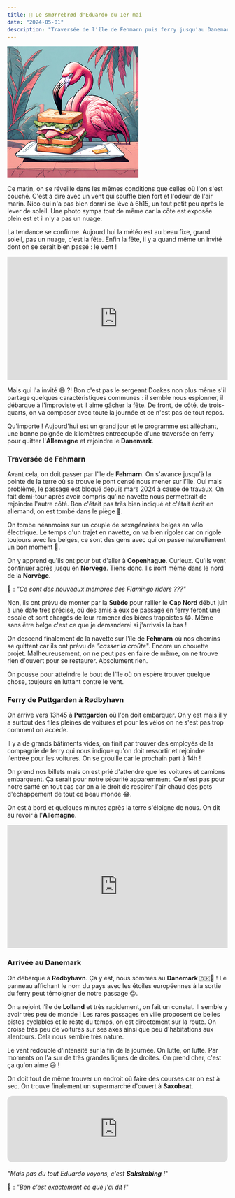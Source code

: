 ```yaml
---
title: 🥪 Le smørrebrød d'Eduardo du 1er mai
date: "2024-05-01"
description: "Traversée de l'île de Fehmarn puis ferry jusqu'au Danemark !"
---
```


![Smorrebrod d'Eduardo](../smorrebrod_eduardo.png)

Ce matin, on se réveille dans les mêmes conditions que celles où l'on s'est couché. C'est à dire avec un 
vent qui souffle bien fort et l'odeur de l'air marin. Nico qui n'a pas bien dormi se lève à 6h15, un tout petit peu après le lever de soleil. Une photo sympa tout de même car la côte est exposée plein est et il n'y a pas un nuage.

La tendance se confirme. Aujourd'hui la météo est au beau fixe, grand soleil, pas un nuage, c'est la fête. Enfin la fête, il y a quand même un invité dont on se serait bien passé : le vent !

<div style="width: 100%; height: 0; position: relative; padding-bottom: 56%;"><iframe src="https://giphy.com/embed/w1DMLb3tU5rUc" style="top: 0; left: 0; width: 100%; height: 100%; position: absolute; border: 0;" allowfullscreen scrolling="no" allow="encrypted-media;" class="giphy-embed"></iframe></div>

Mais qui l'a invité 😅 ?! Bon c'est pas le sergeant Doakes non plus même s'il partage quelques caractéristiques communes : il semble nous espionner, il débarque à l'improviste et il aime gâcher la fête. De front, de côté, de trois-quarts, on va composer avec toute la journée et ce n'est pas de tout repos.

Qu'importe ! Aujourd'hui est un grand jour et le programme est alléchant, une bonne poignée de kilomètres entrecoupée d'une traversée en ferry pour quitter l'**Allemagne** et rejoindre le **Danemark**.

### Traversée de Fehmarn
Avant cela, on doit passer par l'île de **Fehmarn**. On s'avance jusqu'à la pointe de la terre où se trouve le pont censé nous mener sur l'île. Oui mais problème, le passage est bloqué depuis mars 2024 à cause de travaux. On fait demi-tour après avoir compris qu'ine navette nous permettrait de rejoindre l'autre côté. Bon c'était pas très bien indiqué et c'était écrit en allemand, on est tombé dans le piège 🤔.

On tombe néanmoins sur un couple de sexagénaires belges en vélo électrique. Le temps d'un trajet en navette, on va bien rigoler car on rigole toujours avec les belges, ce sont des gens avec qui on passe naturellement un bon moment 🥰.

On y apprend qu'ils ont pour but d'aller à **Copenhague**. Curieux. Qu'ils vont continuer après jusqu'en **Norvège**. Tiens donc. Ils iront même dans le nord de la **Norvège**. 

🦩 : *"Ce sont des nouveaux membres des Flamingo riders ???"*

Non, ils ont prévu de monter par la **Suède** pour rallier le **Cap Nord** début juin à une date très précise, où des amis à eux de passage en ferry feront une escale et sont chargés de leur ramener des bières trappistes 😂. Même sans être belge c'est ce que je demanderai si j'arrivais là bas !

On descend finalement de la navette sur l'île de **Fehmarn** où nos chemins se quittent car ils ont prévu de *"casser la croûte*". Encore un chouette projet. Malheureusement, on ne peut pas en faire de même, on ne trouve rien d'ouvert pour se restaurer. Absolument rien. 

On pousse pour atteindre le bout de l'île où on espère trouver quelque chose, toujours en luttant contre le vent. 

### Ferry de Puttgarden à Rødbyhavn

On arrive vers 13h45 à **Puttgarden** où l'on doit embarquer. On y est mais il y a surtout des files pleines de voitures et pour les vélos on ne s'est pas trop comment on accède. 

Il y a de grands bâtiments vides, on finit par trouver des employés de la compagnie de ferry qui nous indique qu'on doit ressortir et rejoindre l'entrée pour les voitures. On se grouille car le prochain part à 14h !

On prend nos billets mais on est prié d'attendre que les voitures et camions embarquent. Ça serait pour notre sécurité apparemment. Ce n'est pas pour notre santé en tout cas car on a le droit de respirer l'air chaud des pots d'échappement de tout ce beau monde 😂.

On est à bord et quelques minutes après la terre s'éloigne de nous. On dit au revoir à l'**Allemagne**.

<div style="width: 100%; height: 0; position: relative; padding-bottom: 56%;"><iframe src="https://giphy.com/embed/vFKqnCdLPNOKc" style="top: 0; left: 0; width: 100%; height: 100%; position: absolute; border: 0;" allowfullscreen scrolling="no" allow="encrypted-media;" class="giphy-embed"></iframe></div>

### Arrivée au Danemark

On débarque à **Rødbyhavn**. Ça y est, nous sommes au **Danemark** 🇩🇰🥳 ! Le panneau affichant le nom du pays avec les étoiles européennes à la sortie du ferry peut témoigner de notre passage 😉.

On a rejoint l'île de **Lolland** et très rapidement, on fait un constat. Il semble y avoir très peu de monde ! Les rares passages en ville proposent de belles pistes cyclables et le reste du temps, on est directement sur la route. On croise très peu de voitures sur ses axes ainsi que peu d'habitations aux alentours. Cela nous semble très nature.

Le vent redouble d'intensité sur la fin de la journée. On lutte, on lutte. Par moments on l'a sur de très grandes lignes de droites. On prend cher, c'est ça qu'on aime 😃 !

On doit tout de même trouver un endroit où faire des courses car on est à sec. On trouve finalement un supermarché d'ouvert à **Saxobeat**.

<iframe style="border-radius:12px" src="https://open.spotify.com/embed/track/5jFl5BpJEqAOAlj3mMXBy0?utm_source=generator" width="100%" height="152" frameBorder="0" allow="autoplay; clipboard-write; encrypted-media; picture-in-picture" loading="lazy"></iframe>

*"Mais pas du tout Eduardo voyons, c'est **Sakskøbing** !*"

🦩 : *"Ben c'est exactement ce que j'ai dit !*"
